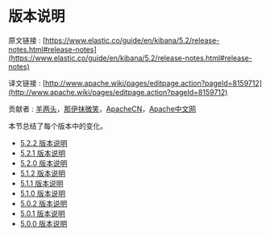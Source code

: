 # 版本说明

原文链接 : [https://www.elastic.co/guide/en/kibana/5.2/release-notes.html#release-notes](https://www.elastic.co/guide/en/kibana/5.2/release-notes.html#release-notes)

译文链接 : [http://www.apache.wiki/pages/editpage.action?pageId=8159712](http://www.apache.wiki/pages/editpage.action?pageId=8159712)

贡献者 : [羊两头](/display/~yangyang3)，[那伊抹微笑](/display/~wangyangting)，[ApacheCN](/display/~apachecn)，[Apache中文网](/display/~apachechina)

本节总结了每个版本中的变化。

*   [5.2.2 版本说明](/pages/viewpage.action?pageId=8159751)
*   [5.2.1 版本说明](/pages/viewpage.action?pageId=8159748)
*   [5.2.0 版本说明](/pages/viewpage.action?pageId=8159738)
*   [5.1.2 版本说明](/pages/viewpage.action?pageId=8159735)
*   [5.1.1 版本说明](/pages/viewpage.action?pageId=8159730)
*   [5.1.0 版本说明](/pages/viewpage.action?pageId=8159728)
*   [5.0.2 版本说明](/pages/viewpage.action?pageId=8159725)
*   [5.0.1 版本说明](/pages/viewpage.action?pageId=8159722)
*   [5.0.0 版本说明](/pages/viewpage.action?pageId=8159718)
